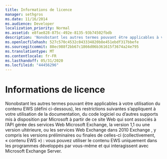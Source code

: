 ```yaml
---
title: Informations de licence
manager: sethgros
ms.date: 11/16/2014
ms.audience: Developer
localization_priority: Normal
ms.assetid: e8fae828-875c-492e-8135-93b74502fbdb
description: 'Nonobstant les autres termes pouvant être applicables à votre utilisation du contenu EWS (défini ci-dessous), les restrictions suivantes s’appliquent à votre utilisation de la documentation, du code logiciel ou d’autres supports mis à disposition par Microsoft à partir de ce site Web qui sont associés à l’API gérée des services Web Microsoft Exchange, la version 1,1 ou une version ultérieure, ou les services Web Exchange dans 2010 Exchange , y compris les versions antérieures ou finales de ces versions (collectivement, contenu EWS) : vous pouvez utiliser le contenu EWS uniquement dans les programmes développés par vous-même et qui interagissent avec Microsoft Exchange Server.'
ms.openlocfilehash: 527c570c4532c043334820b8e451ebdf317bbefe
ms.sourcegitcommit: 88ec988f2bb67c1866d06b361615f3674a24e795
ms.translationtype: MT
ms.contentlocale: fr-FR
ms.lasthandoff: 05/31/2020
ms.locfileid: "44456296"
---
```

# <a name="license-information"></a>Informations de licence

Nonobstant les autres termes pouvant être applicables à votre utilisation du contenu EWS (défini ci-dessous), les restrictions suivantes s’appliquent à votre utilisation de la documentation, du code logiciel ou d’autres supports mis à disposition par Microsoft à partir de ce site Web qui sont associés à l’API gérée des services Web Microsoft Exchange, la version 1,1 ou une version ultérieure, ou les services Web Exchange dans 2010 Exchange , y compris les versions préliminaires ou finales de celles-ci (collectivement, « contenu EWS ») : vous pouvez utiliser le contenu EWS uniquement dans les programmes développés par vous-même et qui interagissent avec Microsoft Exchange Server.
  

